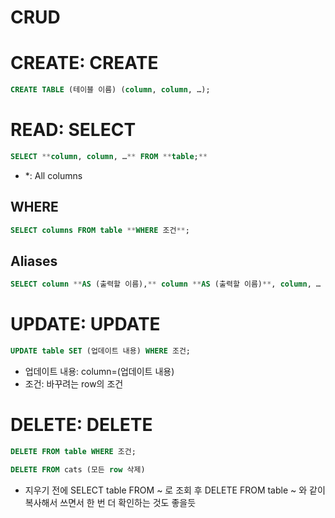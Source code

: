 # CRUD

# CREATE: CREATE

```SQL
CREATE TABLE (테이블 이름) (column, column, …);
```

# READ: SELECT

```SQL
SELECT **column, column, …** FROM **table;**
```

- *: All columns

## WHERE

```SQL
SELECT columns FROM table **WHERE 조건**;
```

## Aliases

```SQL
SELECT column **AS (출력할 이름),** column **AS (출력할 이름)**, column, … FROM table;
```

# UPDATE: UPDATE

```SQL
UPDATE table SET (업데이트 내용) WHERE 조건;
```

- 업데이트 내용: column=(업데이트 내용)
- 조건: 바꾸려는 row의 조건

# DELETE: DELETE

```SQL
DELETE FROM table WHERE 조건;
```

```SQL
DELETE FROM cats (모든 row 삭제)
```

- 지우기 전에 SELECT table FROM ~ 로 조회 후 DELETE FROM table ~ 와 같이 복사해서 쓰면서 한 번 더 확인하는 것도 좋을듯